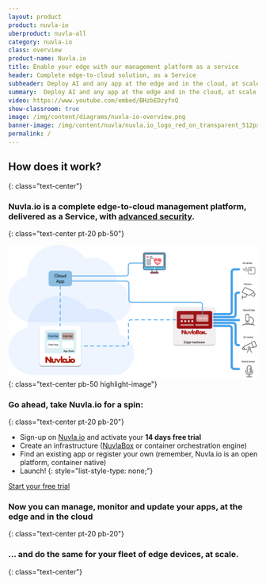 ```yaml
---
layout: product
product: nuvla-io
uberproduct: nuvla-all
category: nuvla-io
class: overview
product-name: Nuvla.io
title: Enable your edge with our management platform as a service
header: Complete edge-to-cloud solution, as a Service
subheader: Deploy AI and any app at the edge and in the cloud, at scale, with advanced security.
summary:  Deploy AI and any app at the edge and in the cloud, at scale.
video: https://www.youtube.com/embed/BHzbEDzyfnQ
show-classroom: true
image: /img/content/diagrams/nuvla-io-overview.png
banner-image: /img/content/nuvla/nuvla.io_logo_red_on_transparent_512px.png
permalink: /
---
```


## How does it work?
{: class="text-center"}

### Nuvla.io is a complete edge-to-cloud management platform, delivered as a Service, with [advanced security](/security).
{: class="text-center pt-20 pb-50"}

![Nuvla.io Overview](/img/content/diagrams/nuvla-io-overview.png "Nuvla.io Overview")
{: class="text-center pb-50 highlight-image"}

### **Go ahead, take Nuvla.io for a spin:**
{: class="text-center pt-20 pb-20"}

* <i class="fad fa-check"></i> Sign-up on [Nuvla.io](https://nuvla.io/ui/sign-up) and activate your **14 days free trial**
* <i class="fad fa-check"></i> Create an infrastructure ([NuvlaBox](https://sixsq.com/products-and-services/nuvlabox/overview) or container orchestration engine)
* <i class="fad fa-check"></i> Find an existing app or register your own (remember, Nuvla.io is an open platform, container native)
* <i class="fad fa-check"></i> Launch!
{: style="list-style-type: none;"}

<div class="text-center"><p><a class="btn-sixsq all text-center text-white mt-30" href="https://nuvla.io/ui/sign-up">Start your free trial</a></p></div>

### **Now you can manage, monitor and update your apps, at the edge and in the cloud**
{: class="text-center pt-20 pb-20"}
 
### **... and do the same for your fleet of edge devices, at scale.**
{: class="text-center"}
